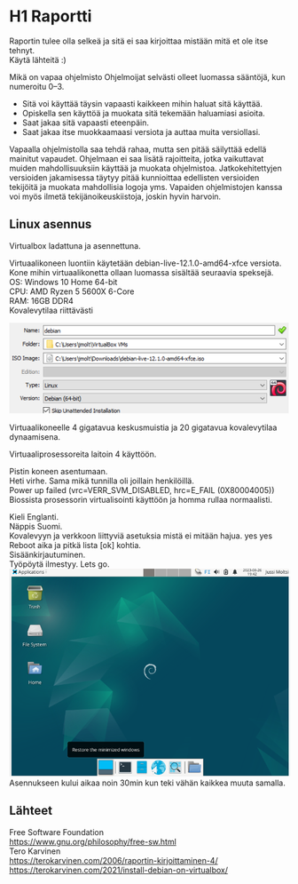 # H1 Raportti
Raportin tulee olla selkeä ja sitä ei saa kirjoittaa mistään mitä et ole itse tehnyt. <br>
Käytä lähteitä :) <br>


Mikä on vapaa ohjelmisto
                     Ohjelmoijat selvästi olleet luomassa sääntöjä, kun numeroitu 0–3.
-	Sitä voi käyttää täysin vapaasti kaikkeen mihin haluat sitä käyttää.
-	Opiskella sen käyttöä ja muokata sitä tekemään haluamiasi asioita.
-	Saat jakaa sitä vapaasti eteenpäin.
-	Saat jakaa itse muokkaamaasi versiota ja auttaa muita versiollasi.

Vapaalla ohjelmistolla saa tehdä rahaa, mutta sen pitää säilyttää edellä mainitut vapaudet. Ohjelmaan ei saa lisätä rajoitteita, jotka vaikuttavat muiden mahdollisuuksiin käyttää ja muokata ohjelmistoa.
Jatkokehitettyjen versioiden jakamisessa täytyy pitää kunnioittaa edellisten versioiden tekijöitä ja muokata mahdollisia logoja yms. Vapaiden ohjelmistojen kanssa voi myös ilmetä tekijänoikeuskiistoja, joskin hyvin harvoin.


## Linux asennus


Virtualbox ladattuna ja asennettuna. 

Virtuaalikoneen luontiin käytetään debian-live-12.1.0-amd64-xfce versiota.
Kone mihin virtuaalikonetta ollaan luomassa sisältää seuraavia speksejä. <br>
OS: Windows 10 Home 64-bit<br>
CPU: AMD Ryzen 5 5600X 6-Core<br>
RAM: 16GB DDR4<br>
Kovalevytilaa riittävästi<br>

![Description](debian64.png)

Virtuaalikoneelle 4 gigatavua keskusmuistia ja 20 gigatavua kovalevytilaa dynaamisena.<br>

Virtuaaliprosessoreita laitoin 4 käyttöön. <br>

Pistin koneen asentumaan.<br>
Heti virhe. Sama mikä tunnilla oli joillain henkilöillä.<br>
Power up failed (vrc=VERR_SVM_DISABLED, hrc=E_FAIL (0X80004005))<br>
Biossista prosessorin virtualisointi käyttöön ja homma rullaa normaalisti.<br>

Kieli Englanti.<br>
Näppis Suomi.<br>
Kovalevyyn ja verkkoon liittyviä asetuksia mistä ei mitään hajua. yes yes<br>
Reboot aika ja pitkä lista [ok] kohtia.<br>
Sisäänkirjautuminen.<br>
Työpöytä ilmestyy. Lets go.<br>
![Description](työp.png)
Asennukseen kului aikaa noin 30min kun teki vähän kaikkea muuta samalla.
## Lähteet
Free Software Foundation <br>
https://www.gnu.org/philosophy/free-sw.html <br>
Tero Karvinen <br>
https://terokarvinen.com/2006/raportin-kirjoittaminen-4/ <br>
https://terokarvinen.com/2021/install-debian-on-virtualbox/ <br>
